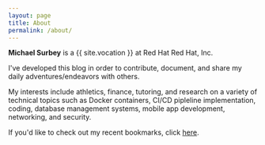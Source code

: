 ```yaml
---
layout: page
title: About
permalink: /about/
---
```


**Michael Surbey** is a {{ site.vocation }} at Red Hat Red Hat, Inc.

I've developed this blog in order to contribute, document, and share my daily adventures/endeavors with others.

My interests include athletics, finance, tutoring, and research on a variety of technical topics such as Docker containers, CI/CD pipleline implementation, coding, database management systems, mobile app development, networking, and security.

If you'd like to check out my recent bookmarks, click [here](https://pinboard.in/u:msurbey).
